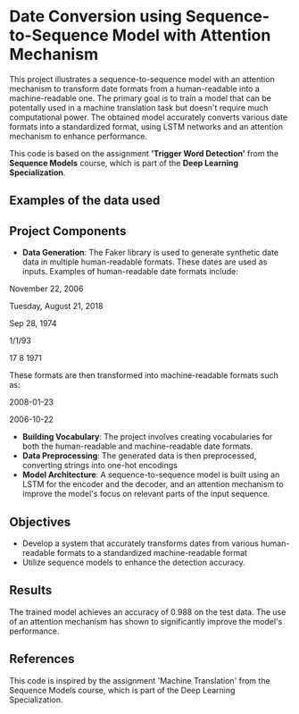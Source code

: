 # Date Conversion using Sequence-to-Sequence Model with Attention Mechanism

This project illustrates a sequence-to-sequence model with an attention mechanism to transform date formats from a human-readable into a machine-readable one. The primary goal is to train a model that can be potentally used in a machine translation task but doesn't require much computational power. The obtained model accurately converts various date formats into a standardized format, using LSTM networks and an attention mechanism to enhance performance.

This code is based on the assignment **'Trigger Word Detection'** from the **Sequence Models** course, which is part of the **Deep Learning Specialization**.

## Examples of the data used



## Project Components

- **Data Generation**: The Faker library is used to generate synthetic date data in multiple human-readable formats. These dates are used as inputs. Examples of human-readable date formats include:

November 22, 2006

Tuesday, August 21, 2018

Sep 28, 1974

1/1/93

17 8 1971

These formats are then transformed into machine-readable formats such as:

2008-01-23

2006-10-22

- **Building Vocabulary**: The project involves creating vocabularies for both the human-readable and machine-readable date formats.
- **Data Preprocessing**: The generated data is then preprocessed, converting strings into one-hot encodings
- **Model Architecture**: A sequence-to-sequence model is built using an LSTM for the encoder and the decoder, and an attention mechanism to improve the model's focus on relevant parts of the input sequence.
  
## Objectives

- Develop a system that accurately transforms dates from various human-readable formats to a standardized machine-readable format
- Utilize sequence models to enhance the detection accuracy.

## Results

The trained model achieves an accuracy of 0.988 on the test data. The use of an attention mechanism has shown to significantly improve the model's performance.

## References

This code is inspired by the assignment 'Machine Translation' from the Sequence Models course, which is part of the Deep Learning Specialization.
